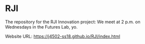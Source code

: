 # RJI
The repository for the RJI Innovation project: We meet at 2 p.m. on Wednesdays in the Futures Lab, yo.

Website URL: https://j4502-ss18.github.io/RJI/index.html
